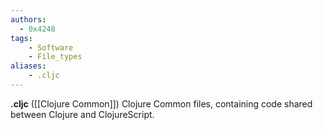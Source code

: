 ```yaml
---
authors:
  - 0x4248
tags:
    - Software
    - File_types
aliases:
    - .cljc
---
```

**.cljc** ([[Clojure Common]]) Clojure Common files, containing code shared between Clojure and ClojureScript.
